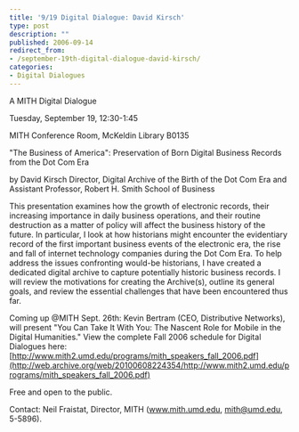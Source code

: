 ```yaml
---
title: '9/19 Digital Dialogue: David Kirsch'
type: post
description: ""
published: 2006-09-14
redirect_from: 
- /september-19th-digital-dialogue-david-kirsch/
categories:
- Digital Dialogues
---
```

A MITH Digital Dialogue

Tuesday, September 19, 12:30-1:45

MITH Conference Room, McKeldin Library B0135

"The Business of America": Preservation of Born Digital Business Records from the Dot Com Era

by David Kirsch Director, Digital Archive of the Birth of the Dot Com Era and Assistant Professor, Robert H. Smith School of Business

This presentation examines how the growth of electronic records, their increasing importance in daily business operations, and their routine destruction as a matter of policy will affect the business history of the future. In particular, I look at how historians might encounter the evidentiary record of the first important business events of the electronic era, the rise and fall of internet technology companies during the Dot Com Era. To help address the issues confronting would-be historians, I have created a dedicated digital archive to capture potentially historic business records. I will review the motivations for creating the Archive(s), outline its general goals, and review the essential challenges that have been encountered thus far.

Coming up @MITH Sept. 26th: Kevin Bertram (CEO, Distributive Networks), will present "You Can Take It With You: The Nascent Role for Mobile in the Digital Humanities." View the complete Fall 2006 schedule for Digital Dialogues here: [http://www.mith2.umd.edu/programs/mith_speakers_fall_2006.pdf](http://web.archive.org/web/20100608224354/http://www.mith2.umd.edu/programs/mith_speakers_fall_2006.pdf)

Free and open to the public.

Contact: Neil Fraistat, Director, MITH (www.mith.umd.edu, mith@umd.edu, 5-5896).
